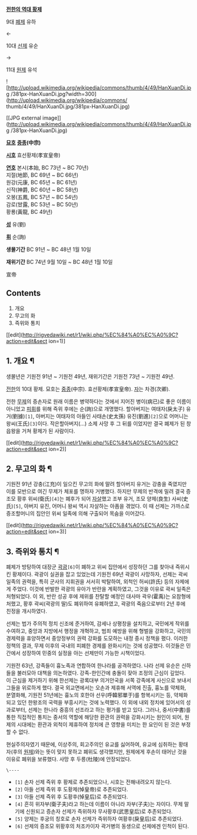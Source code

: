 **[전한의 역대 황제](%EC%A0%84%ED%95%9C#s-3.md)**

9대 [폐제](%ED%8F%90%EC%A0%9C.md) 유하

←

10대 [선제](%EC%84%A0%EC%A0%9C.md) 유순

→

11대 [원제](%EC%9B%90%EC%A0%9C.md) 유석

  

![http://upload.wikimedia.org/wikipedia/commons/thumb/4/49/HanXuanDi.jpg
/381px-HanXuanDi.jpg?width=300](http://upload.wikimedia.org/wikipedia/commons/
thumb/4/49/HanXuanDi.jpg/381px-HanXuanDi.jpg)

[[JPG external
image]](http://upload.wikimedia.org/wikipedia/commons/thumb/4/49/HanXuanDi.jpg
/381px-HanXuanDi.jpg)

**[묘호](%EB%AC%98%ED%98%B8.md)**
**[중종](%EC%A4%91%EC%A2%85.md)(中宗)**

**[시호](%EC%8B%9C%ED%98%B8.md)**
효선황제(孝宣皇帝)

**[연호](%EC%97%B0%ED%98%B8.md)**
본시(本始, BC 73년 ~ BC 70년)  
지절(地節, BC 69년 ~ BC 66년)  
원강(元康, BC 65년 ~ BC 61년)  
신작(神爵, BC 60년 ~ BC 58년)  
오봉(五鳳, BC 57년 ~ BC 54년)  
감로(甘露, BC 53년 ~ BC 50년)  
황룡(黃龍, BC 49년)

**[성](%EC%84%B1.md)**
유(劉)

**[휘](%ED%9C%98.md)**
순(詢)

**생몰기간**
BC 91년 ~ BC 48년 1월 10일

**재위기간**
BC 74년 9월 10일 ~ BC 48년 1월 10일

宣帝

## Contents

    

1. 개요 
2. 무고의 화 
3. 즉위와 통치 

[[edit](http://rigvedawiki.net/r1/wiki.php/%EC%84%A0%EC%A0%9C?action=edit&sect
ion=1)]

## 1. 개요 ¶

생몰년은 기원전 91년 ~ 기원전 49년, 재위기간은 기원전 73년 ~ 기원전 49년.

  

[전한](%EC%A0%84%ED%95%9C.md)의 10대 황제. 묘호는
[중종](%EC%A4%91%EC%A2%85.md)(中宗). 효선황제(孝宣皇帝). [자](%EC%9E%90.md)는 차경(次卿).

  

전한 [무제](%ED%95%9C%EB%AC%B4%EC%A0%9C.md)의 증손자로 원래 이름은 병약하다는 것에서 지어진 병이(病已)로
좋은 이름이 아니었고 [피휘](%ED%94%BC%ED%9C%98.md)를 위해 즉위 후에는 순(詢)으로 개명했다. 할아버지는
여태자(戾太子) 유거(劉據)`[1]`, 아버지는 여태자의 아들인 사태손(史太孫) 유진(劉進)`[2]`으로 어머니는 왕씨(王氏)`[3]`이다.
작은할아버지(...) 소제 사망 후 그 뒤를 이었지만 결국 폐제가 된 창읍왕을 거쳐 황제가 된 사람이다.

  

[[edit](http://rigvedawiki.net/r1/wiki.php/%EC%84%A0%EC%A0%9C?action=edit&sect
ion=2)]

## 2. 무고의 화 ¶

기원전 91년 강충(江充)이 일으킨 무고의 화에 말려 할아버지 유거는 강충을 죽였지만 이를 모반으로 여긴 무제가 체포를 명하자 거병했다.
하지만 무제의 반격에 밀려 결국 증조모 황후 위씨(衛氏)`[4]`는 폐후가 되어 [자살](%EC%9E%90%EC%82%B4.md)했고
조부 유거, 조모 양제(良生) 사씨(史氏)`[5]`, 아버지 유진, 어머니 왕씨 역시 자살하는 아픔을 겪었다. 이 때 선제는 가까스로
증조할머니의 집안인 위씨 일족에 의해 구출되어 목숨을 이어갔다.

  

[[edit](http://rigvedawiki.net/r1/wiki.php/%EC%84%A0%EC%A0%9C?action=edit&sect
ion=3)]

## 3. 즉위와 통치 ¶

폐제가 방탕하여 대장군 [곽광](%EA%B3%BD%EA%B4%91.md)`[6]`이 폐하고 위씨 집안에서 성장하던 그를 찾아내 즉위시킨
황제이다. 곽광이 실권을 잡고 있었는데 기원전 69년 곽광이 사망하자, 선제는 곽씨 일족의 권력을, 특히 군사의 지휘권을 서서히 박탈하여,
외척인 허씨(許氏) 등의 자제에게 주었다. 이것에 반발한 곽광의 유아가 반란을 계획하였고, 그것을 이유로 곽씨 일족은 처형되었다. 이 외,
반란 성공 후에 제위를 찬탈할 예정인 대사마 곽우(霍禹)는 요참형에 처했고, 황후 곽씨(곽광의 딸)도 폐위하여 유폐하였고, 곽광의
죽음으로부터 2년 후에 친정을 개시하였다.

  

선제는 법가 주의적 정치 신조에 준거하여, 감세나 상평창을 설치하고, 국민에게 작위를 수여하고, 중앙과 지방에서 행정을 개혁하고, 범죄
예방을 위해 형벌을 강화하고, 국민의 경제력을 휴양하면서 중앙정부의 권력 강화를 도모하는 내정 중시 정책을 폈다. 이러한 정책의 결과, 무제
이후의 국내의 피폐한 경제를 완화시키는 것에 성공했다. 이것들은 민간에서 성장하여 민중의 실정을 아는 선제만이 가능한 시책이었다.

  

기원전 63년, 강족들이 흉노족과 연합하여 한나라를 공격하였다. 나라 선제 유순은 신하들을 불러모아 대책을 의논하였다. 강족-한인간에 충돌이
잦아 조정의 근심이 깊었다. 이 근심을 제거하기 위해 한선제는 광록대부 의거안국을 서쪽 강족에게 사신으로 보내서 그들을 위로하게 했다. 결국
외교면에서는 오손과 제휴해 서역에 진출, 흉노를 약체화, 분열화해, 기원전 51년에는 흉노의 호한야 선우(呼韓邪單于)를 항복시키는 등,
약체화되고 있던 한왕조의 국력을 부흥시키는 것에 노력했다. 이 외에 내외 정치에 있어서의 성과로부터, 선제는 한나라 중흥의 선조라고 하는
평가를 받고 있다. 그러나, 중서(中書)를 통한 직접적인 통치는 중서의 역할에 해당한 환관의 권력을 강화시키는 원인이 되어, 원제의 시대에는
환관과 외척이 제휴하여 정치에 큰 영향을 미치는 한 요인이 된 것은 부정할 수 없다.

  

현실주의자였기 때문에, 이상주의, 회고주의인 유교를 싫어하여, 유교에 심취하는 황태자(후의
[원제](%EC%9B%90%EC%A0%9C.md))와는 뜻이 맞지 못하고 폐위도 생각했지만, 원제에게 후손이 태어난 것을 이유로 폐위을
보류했다. 사망 후 두릉(杜陵)에 안장되었다.

`\----`

  * `[1]` 손자 선제 즉위 후 황제로 추존되었으나, 시호는 전해내려오지 않는다.
  * `[2]` 아들 선제 즉위 후 도황제(悼皇帝)로 추존되었다.
  * `[3]` 아들 선제 즉위 후 도황후(悼皇后)로 추존되었다.
  * `[4]` 흔히 위자부(衛子夫)라고 하는데 이름이 아니라 자부(子夫)는 자이다. 무제 말기에 신원되고 증손자 선제가 즉위하자 무사황후(武思皇后)로 추존되었다.
  * `[5]` 양제는 후궁의 칭호로 손자 선제가 즉위하자 여황후(戾皇后)로 추존되었다.
  * `[6]` 선제의 증조모 위황후의 처조카이자 곽거병의 동생으로 선제에겐 인척이 된다.

